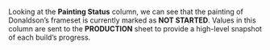 Looking at the **Painting Status** column, we can see that the painting of Donaldson’s frameset is currently marked as **NOT STARTED**. Values in this column are sent to the **PRODUCTION** sheet to provide a high-level snapshot of each build’s progress.

